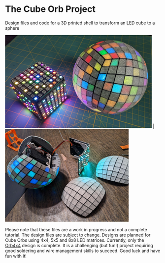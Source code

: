 # The Cube Orb Project

Design files and code for a 3D printed shell to transform an LED cube to a sphere

<img src="https://github.com/geekmomprojects/CubeSphere/blob/main/Orb8x8/WS2812/Pictures/CubeWithOrb8x8.jpg" height=300>  |  <img src="https://github.com/geekmomprojects/CubeSphere/blob/main/Orb8x8/WS2812/Pictures/OpenOrb8x8.jpg" height=300>


Please note that these files are a work in progress and not a complete tutorial. The design files are subject to change. Designs
are planned for Cube Orbs using 4x4, 5x5 and 8x8 LED matrices. Currently, only the [Orb4x4](./Orb4x4/) design is complete. It is a challenging (but fun!)
project requiring good soldering and wire management skills to succeed. Good luck and have fun with it!
